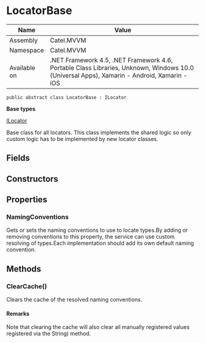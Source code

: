 

# LocatorBase

Name|Value
---|---
Assembly|Catel.MVVM
Namespace|Catel.MVVM
Available on|.NET Framework 4.5, .NET Framework 4.6, Portable Class Libraries, Unknown, Windows 10.0 (Universal Apps), Xamarin - Android, Xamarin - iOS

```
public abstract class LocatorBase : ILocator
```

**Base types**

[ILocator](/Catel.MVVM\Catel\MVVM\ILocator.md)


Base class for all locators. This class implements the shared logic so only custom logic has to be implemented by new locator classes.



## Fields

## Constructors

## Properties

### NamingConventions

Gets or sets the naming conventions to use to locate types.By adding or removing conventions to this property, the service can use custom resolving of types.Each implementation should add its own default naming convention.



## Methods

### ClearCache()

Clears the cache of the resolved naming conventions.

#### Remarks

Note that clearing the cache will also clear all manually registered values registered via the String) method.



